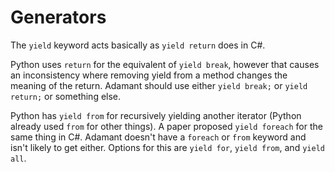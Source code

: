 # Generators

The `yield` keyword acts basically as `yield return` does in C#.

Python uses `return` for the equivalent of `yield break`, however that causes an inconsistency where removing yield from a method changes the meaning of the return.  Adamant should use either `yield break;` or `yield return;` or something else.

Python has `yield from` for recursively yielding another iterator (Python already used `from` for other things).  A paper proposed `yield foreach` for the same thing in C#. Adamant doesn't have a `foreach` or `from` keyword and isn't likely to get either. Options for this are `yield for`, `yield from`, and `yield all`.